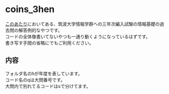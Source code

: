# coins_3hen #
[このあたり](http://ac.tsukuba.ac.jp/examination#b-163537)においてある、筑波大学情報学群への三年次編入試験の情報基礎の過去問の解答例的なやつです。  
コードの全体像書いてないやつも一通り動くようになっているはずです。  
書き写す手間の省略にでもご利用ください。  
## 内容 ##
フォルダ名のhが年度を表しています。  
コード名のqは大問番号です。  
大問内で別れてるコードはsで分けてます。  

